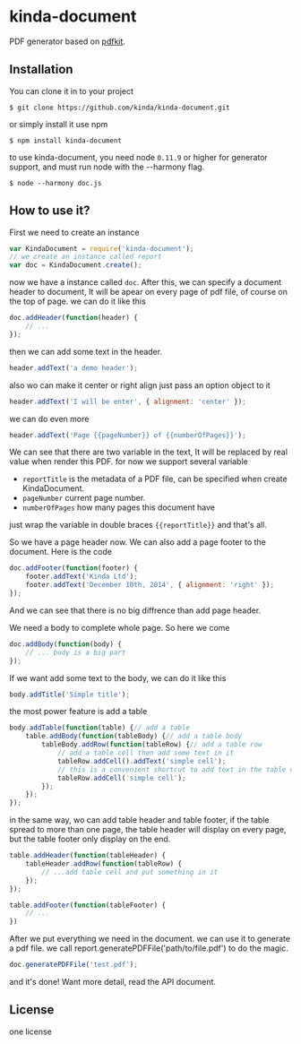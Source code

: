 # kinda-document

  PDF generator based on [pdfkit](https://github.com/pdfkit/pdfkit).

## Installation

  You can clone it in to your project

```
$ git clone https://github.com/kinda/kinda-document.git
```

  or simply install it use npm

```
$ npm install kinda-document
```

  to use kinda-document, you need node `0.11.9` or higher for generator support,
  and must run node with the --harmony flag.

 ```
 $ node --harmony doc.js
 ```

## How to use it?

  First we need to create an instance

```js
var KindaDocument = require('kinda-document');
// we create an instance called report
var doc = KindaDocument.create();
```

  now we have a instance called `doc`. After this, we can specify a document
  header to document, It will be apear on every page of pdf file, of course on
  the top of page. we can do it like this

```js
doc.addHeader(function(header) {
    // ...
});

```

  then we can add some text in the header.

```js
header.addText('a demo header');
```

  also wo can make it center or right align just pass an option object to it

```js
header.addText('I will be enter', { alignment: 'center' });
```

  we can do even more

```js
header.addText('Page {{pageNumber}} of {{numberOfPages}}');
```

  We can see that there are two variable in the text, It will be replaced by
  real value when render this PDF. for now we support several variable

  - `reportTitle` is the metadata of a PDF file, can be specified when create KindaDocument.
  - `pageNumber` current page number.
  - `numberOfPages` how many pages this document have


just wrap the variable in double braces `{{reportTitle}}` and that's all.
  
  So we have a page header now. We can also add a page footer to the document.
  Here is the code

```js
doc.addFooter(function(footer) {
    footer.addText('Kinda Ltd');
    footer.addText('December 10th, 2014', { alignment: 'right' });
});
```

  And we can see that there is no big diffrence than add page header.

  We need a body to complete whole page. So here we come

```js
doc.addBody(function(body) {
    // ... body is a big part
});
```

  If we want add some text to the body, we can do it like this

```js
body.addTitle('Simple title');
```

  the most power feature is add a table

```js
body.addTable(function(table) {// add a table
    table.addBody(function(tableBody) {// add a table body
        tableBody.addRow(function(tableRow) {// add a table row
            // add a table cell then add some text in it
            tableRow.addCell().addText('simple cell');
            // this is a convenient shortcut to add text in the table cell
            tableRow.addCell('simple cell');
        });
    });
});
```

  in the same way, wo can add table header and table footer, if the table spread
  to more than one page, the table header will display on every page, but the
  table footer only display on the end.

```js
table.addHeader(function(tableHeader) {
    tableHeader.addRow(function(tableRow) {
        // ...add table cell and put something in it
    });
});

table.addFooter(function(tableFooter) {
    // ...
})
```

  After we put everything we need in the document. we can use it to generate a
  pdf file. we call report.generatePDFFile('path/to/file.pdf') to do the magic.

```js
doc.generatePDFFile('test.pdf');
```

  and it's done! Want more detail, read the API document.

## License

  one license
